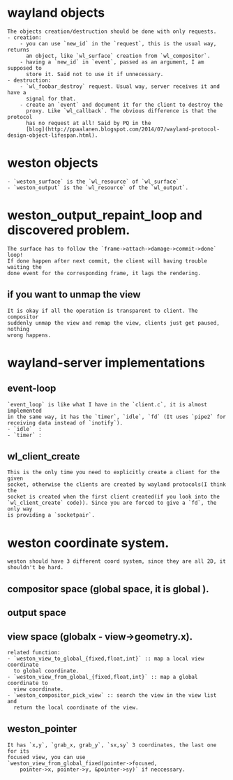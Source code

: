 # wayland objects
	The objects creation/destruction should be done with only requests.
	- creation:
		- you can use `new_id` in the `request`, this is the usual way, returns
		  an object, like `wl_surface` creation from `wl_compositor`.
		- having a `new_id` in `event`, passed as an argument, I am supposed to
		  store it. Said not to use it if unnecessary.
	- destruction:
		- `wl_foobar_destroy` request. Usual way, server receives it and have a
		  signal for that.
		- create an `event` and document it for the client to destroy the
		  proxy. Like `wl_callback`. The obvious difference is that the protocol
		  has no request at all! Said by PQ in the
		  [blog](http://ppaalanen.blogspot.com/2014/07/wayland-protocol-design-object-lifespan.html).


# weston objects
	- `weston_surface` is the `wl_resource` of `wl_surface`
	- `weston_output` is the `wl_resource` of the `wl_output`.

# weston_output_repaint_loop and discovered problem.
	The surface has to follow the `frame->attach->damage->commit->done` loop!
	If done happen after next commit, the client will having trouble waiting the
	done event for the corresponding frame, it lags the rendering.
## if you want to unmap the view
	It is okay if all the operation is transparent to client. The compositor
	suddenly unmap the view and remap the view, clients just get paused, nothing
	wrong happens.

# wayland-server implementations
## event-loop
	`event_loop` is like what I have in the `client.c`, it is almost implemented
	in the same way, it has the `timer`, `idle`, `fd` (It uses `pipe2` for
	receiving data instead of `inotify`).
	- `idle`  :
	- `timer` :
## wl_client_create
	This is the only time you need to explicitly create a client for the given
	socket, otherwise the clients are created by wayland protocols(I think the
	socket is created when the first client created(if you look into the
	`wl_client_create` code)). Since you are forced to give a `fd`, the only way
	is providing a `socketpair`.

# weston coordinate system.
	weston should have 3 different coord system, since they are all 2D, it
	shouldn't be hard.
## compositor space (global space, it is global ).
## output space
## view space (globalx - view->geometry.x).
	related function:
	- `weston_view_to_global_{fixed,float,int}` :: map a local view coordinate
	  to global coordinate.
	- `weston_view_from_global_{fixed,float,int}` :: map a global coordinate to
	  view coordinate.
	- `weston_compositor_pick_view` :: search the view in the view list and
	  return the local coordinate of the view.
##  weston_pointer
	It has `x,y`, `grab_x, grab_y`, `sx,sy` 3 coordinates, the last one for its
	focused view, you can use
	`weston_view_from_global_fixed(pointer->focused,
		pointer->x, pointer->y, &pointer->sy)` if neccessary.
